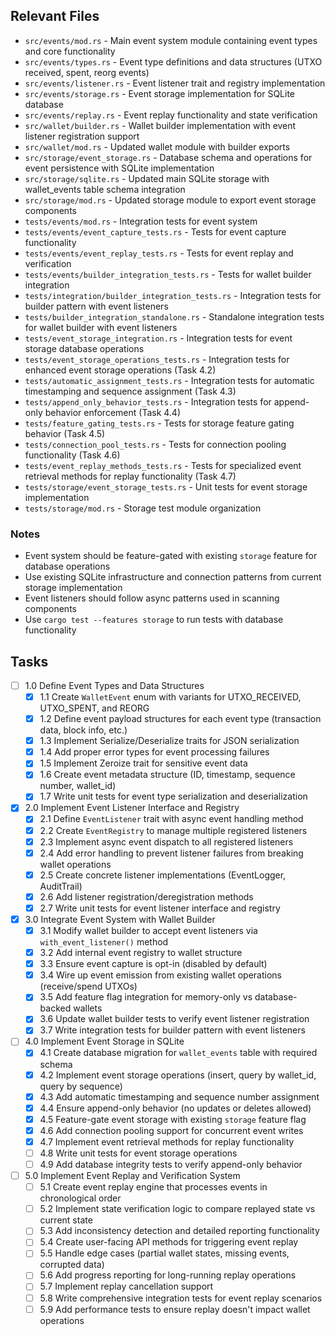 ## Relevant Files

- `src/events/mod.rs` - Main event system module containing event types and core functionality
- `src/events/types.rs` - Event type definitions and data structures (UTXO received, spent, reorg events)
- `src/events/listener.rs` - Event listener trait and registry implementation
- `src/events/storage.rs` - Event storage implementation for SQLite database
- `src/events/replay.rs` - Event replay functionality and state verification
- `src/wallet/builder.rs` - Wallet builder implementation with event listener registration support
- `src/wallet/mod.rs` - Updated wallet module with builder exports
- `src/storage/event_storage.rs` - Database schema and operations for event persistence with SQLite implementation
- `src/storage/sqlite.rs` - Updated main SQLite storage with wallet_events table schema integration
- `src/storage/mod.rs` - Updated storage module to export event storage components
- `tests/events/mod.rs` - Integration tests for event system
- `tests/events/event_capture_tests.rs` - Tests for event capture functionality
- `tests/events/event_replay_tests.rs` - Tests for event replay and verification
- `tests/events/builder_integration_tests.rs` - Tests for wallet builder integration
- `tests/integration/builder_integration_tests.rs` - Integration tests for builder pattern with event listeners
- `tests/builder_integration_standalone.rs` - Standalone integration tests for wallet builder with event listeners
- `tests/event_storage_integration.rs` - Integration tests for event storage database operations
- `tests/event_storage_operations_tests.rs` - Integration tests for enhanced event storage operations (Task 4.2)
- `tests/automatic_assignment_tests.rs` - Integration tests for automatic timestamping and sequence assignment (Task 4.3)
- `tests/append_only_behavior_tests.rs` - Integration tests for append-only behavior enforcement (Task 4.4)
- `tests/feature_gating_tests.rs` - Tests for storage feature gating behavior (Task 4.5)
- `tests/connection_pool_tests.rs` - Tests for connection pooling functionality (Task 4.6)
- `tests/event_replay_methods_tests.rs` - Tests for specialized event retrieval methods for replay functionality (Task 4.7)
- `tests/storage/event_storage_tests.rs` - Unit tests for event storage implementation
- `tests/storage/mod.rs` - Storage test module organization

### Notes

- Event system should be feature-gated with existing `storage` feature for database operations
- Use existing SQLite infrastructure and connection patterns from current storage implementation
- Event listeners should follow async patterns used in scanning components
- Use `cargo test --features storage` to run tests with database functionality

## Tasks

- [ ] 1.0 Define Event Types and Data Structures
  - [x] 1.1 Create `WalletEvent` enum with variants for UTXO_RECEIVED, UTXO_SPENT, and REORG
  - [x] 1.2 Define event payload structures for each event type (transaction data, block info, etc.)
  - [x] 1.3 Implement Serialize/Deserialize traits for JSON serialization
  - [x] 1.4 Add proper error types for event processing failures
  - [x] 1.5 Implement Zeroize trait for sensitive event data
  - [x] 1.6 Create event metadata structure (ID, timestamp, sequence number, wallet_id)
  - [x] 1.7 Write unit tests for event type serialization and deserialization

- [x] 2.0 Implement Event Listener Interface and Registry
  - [x] 2.1 Define `EventListener` trait with async event handling method
  - [x] 2.2 Create `EventRegistry` to manage multiple registered listeners
  - [x] 2.3 Implement async event dispatch to all registered listeners
  - [x] 2.4 Add error handling to prevent listener failures from breaking wallet operations
  - [x] 2.5 Create concrete listener implementations (EventLogger, AuditTrail)
  - [x] 2.6 Add listener registration/deregistration methods
  - [x] 2.7 Write unit tests for event listener interface and registry

- [x] 3.0 Integrate Event System with Wallet Builder
  - [x] 3.1 Modify wallet builder to accept event listeners via `with_event_listener()` method
  - [x] 3.2 Add internal event registry to wallet structure
  - [x] 3.3 Ensure event capture is opt-in (disabled by default)
  - [x] 3.4 Wire up event emission from existing wallet operations (receive/spend UTXOs)
  - [x] 3.5 Add feature flag integration for memory-only vs database-backed wallets
  - [x] 3.6 Update wallet builder tests to verify event listener registration
  - [x] 3.7 Write integration tests for builder pattern with event listeners

- [ ] 4.0 Implement Event Storage in SQLite
  - [x] 4.1 Create database migration for `wallet_events` table with required schema
  - [x] 4.2 Implement event storage operations (insert, query by wallet_id, query by sequence)
  - [x] 4.3 Add automatic timestamping and sequence number assignment
  - [x] 4.4 Ensure append-only behavior (no updates or deletes allowed)
  - [x] 4.5 Feature-gate event storage with existing `storage` feature flag
  - [x] 4.6 Add connection pooling support for concurrent event writes
  - [x] 4.7 Implement event retrieval methods for replay functionality
  - [ ] 4.8 Write unit tests for event storage operations
  - [ ] 4.9 Add database integrity tests to verify append-only behavior

- [ ] 5.0 Implement Event Replay and Verification System
  - [ ] 5.1 Create event replay engine that processes events in chronological order
  - [ ] 5.2 Implement state verification logic to compare replayed state vs current state
  - [ ] 5.3 Add inconsistency detection and detailed reporting functionality
  - [ ] 5.4 Create user-facing API methods for triggering event replay
  - [ ] 5.5 Handle edge cases (partial wallet states, missing events, corrupted data)
  - [ ] 5.6 Add progress reporting for long-running replay operations
  - [ ] 5.7 Implement replay cancellation support
  - [ ] 5.8 Write comprehensive integration tests for event replay scenarios
  - [ ] 5.9 Add performance tests to ensure replay doesn't impact wallet operations
